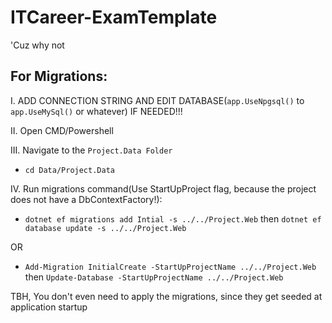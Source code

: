 # ITCareer-ExamTemplate
'Cuz why not

## For Migrations:

I. ADD CONNECTION STRING AND EDIT DATABASE(`app.UseNpgsql()` to `app.UseMySql()` or whatever) IF NEEDED!!!

II. Open CMD/Powershell

III. Navigate to the `Project.Data Folder`
- `cd Data/Project.Data`

IV. Run migrations command(Use StartUpProject flag, because the project does not have a DbContextFactory!):
- `dotnet ef migrations add Intial -s ../../Project.Web` then `dotnet ef database update -s ../../Project.Web`

OR

- `Add-Migration InitialCreate -StartUpProjectName ../../Project.Web` then `Update-Database -StartUpProjectName ../../Project.Web`

TBH, You don't even need to apply the migrations, since they get seeded at application startup
